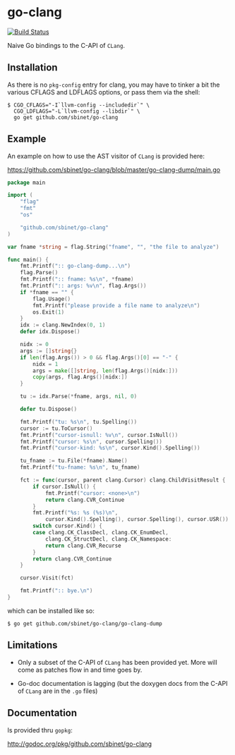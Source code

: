 go-clang
========

[![Build Status](https://secure.travis-ci.org/sbinet/go-clang.png)](http://travis-ci.org/sbinet/go-clang)

Naive Go bindings to the C-API of ``CLang``.

Installation
------------

As there is no ``pkg-config`` entry for clang, you may have to tinker
a bit the various CFLAGS and LDFLAGS options, or pass them via the
shell:

```
$ CGO_CFLAGS="-I`llvm-config --includedir`" \
  CGO_LDFLAGS="-L`llvm-config --libdir`" \
  go get github.com/sbinet/go-clang
```

Example
-------

An example on how to use the AST visitor of ``CLang`` is provided
here:

 https://github.com/sbinet/go-clang/blob/master/go-clang-dump/main.go

``` go
package main

import (
	"flag"
	"fmt"
	"os"

	"github.com/sbinet/go-clang"
)

var fname *string = flag.String("fname", "", "the file to analyze")

func main() {
	fmt.Printf(":: go-clang-dump...\n")
	flag.Parse()
	fmt.Printf(":: fname: %s\n", *fname)
	fmt.Printf(":: args: %v\n", flag.Args())
	if *fname == "" {
		flag.Usage()
		fmt.Printf("please provide a file name to analyze\n")
		os.Exit(1)
	}
	idx := clang.NewIndex(0, 1)
	defer idx.Dispose()

	nidx := 0
	args := []string{}
	if len(flag.Args()) > 0 && flag.Args()[0] == "-" {
		nidx = 1
		args = make([]string, len(flag.Args()[nidx:]))
		copy(args, flag.Args()[nidx:])
	}

	tu := idx.Parse(*fname, args, nil, 0)

	defer tu.Dispose()

	fmt.Printf("tu: %s\n", tu.Spelling())
	cursor := tu.ToCursor()
	fmt.Printf("cursor-isnull: %v\n", cursor.IsNull())
	fmt.Printf("cursor: %s\n", cursor.Spelling())
	fmt.Printf("cursor-kind: %s\n", cursor.Kind().Spelling())

	tu_fname := tu.File(*fname).Name()
	fmt.Printf("tu-fname: %s\n", tu_fname)

	fct := func(cursor, parent clang.Cursor) clang.ChildVisitResult {
		if cursor.IsNull() {
			fmt.Printf("cursor: <none>\n")
			return clang.CVR_Continue
		}
		fmt.Printf("%s: %s (%s)\n",
			cursor.Kind().Spelling(), cursor.Spelling(), cursor.USR())
		switch cursor.Kind() {
		case clang.CK_ClassDecl, clang.CK_EnumDecl,
			clang.CK_StructDecl, clang.CK_Namespace:
			return clang.CVR_Recurse
		}
		return clang.CVR_Continue
	}

	cursor.Visit(fct)

	fmt.Printf(":: bye.\n")
}
```

which can be installed like so:

```
$ go get github.com/sbinet/go-clang/go-clang-dump
```

Limitations
-----------

- Only a subset of the C-API of ``CLang`` has been provided yet.
  More will come as patches flow in and time goes by.

- Go-doc documentation is lagging (but the doxygen docs from the C-API
  of ``CLang`` are in the ``.go`` files)


Documentation
-------------

Is provided thru ``gopkg``:

 http://godoc.org/pkg/github.com/sbinet/go-clang

